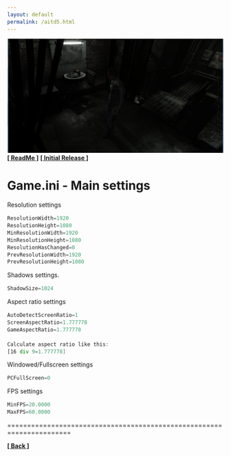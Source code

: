 ```yaml
---
layout: default
permalink: /aitd5.html
---
```

![Screenshot](https://raw.githubusercontent.com/unknownproject/unknownproject.github.io/master/assets/images/aitd5.png)
**[[ ReadMe ]](https://raw.githubusercontent.com/unknownproject/AITD5_Inferno/master/readme.txt)**
**[[ Initial Release ]](https://github.com/unknownproject/AITD5_Inferno/raw/master/Aitd5_patch.zip)**

Game.ini - Main settings
======================================================================
Resolution settings
```asm
ResolutionWidth=1920
ResolutionHeight=1080
MinResolutionWidth=1920
MinResolutionHeight=1080
ResolutionHasChanged=0
PrevResolutionWidth=1920
PrevResolutionHeight=1080
```
Shadows settings.
```asm
ShadowSize=1024
```
Aspect ratio settings
```asm
AutoDetectScreenRatio=1
ScreenAspectRatio=1.777778
GameAspectRatio=1.777778

Calculate aspect ratio like this:
[16 div 9=1.777778]
```
Windowed/Fullscreen settings
```asm
PCFullScreen=0
```
FPS settings
```asm
MinFPS=20.0000
MaxFPS=60.0000
```
======================================================================

**[[ Back ]](./)**	